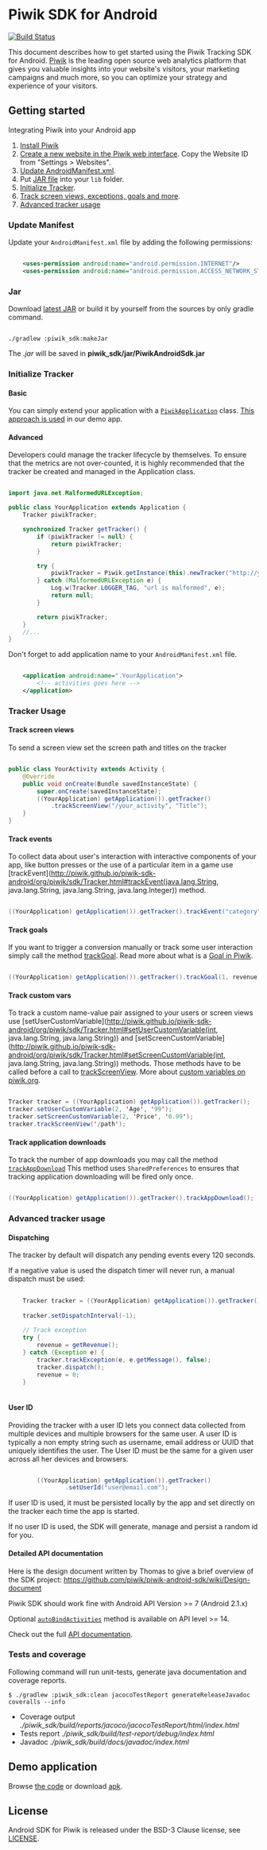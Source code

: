Piwik SDK for Android
========================

[![Build Status](https://travis-ci.org/piwik/piwik-sdk-android.svg?branch=master)](https://travis-ci.org/piwik/piwik-sdk-android)

This document describes how to get started using the Piwik Tracking SDK for Android. 
[Piwik](http://piwik.org) is the leading open source web analytics platform 
that gives you valuable insights into your website's visitors, 
your marketing campaigns and much more, so you can optimize your strategy and experience of your visitors.

## Getting started

Integrating Piwik into your Android app
 
1. [Install Piwik](http://piwik.org/docs/installation/)
2. [Create a new website in the Piwik web interface](http://piwik.org/docs/manage-websites/). Copy the Website ID from "Settings > Websites".
3. [Update AndroidManifest.xml](#update-manifest).
4. Put [JAR file](#jar) into your `lib` folder.
5. [Initialize Tracker](#initialize-tracker).
6. [Track screen views, exceptions, goals and more](#tracker-usage).
7. [Advanced tracker usage](#advanced-tracker-usage)


### Update Manifest

Update your `AndroidManifest.xml` file by adding the following permissions:

```xml

    <uses-permission android:name="android.permission.INTERNET"/>
    <uses-permission android:name="android.permission.ACCESS_NETWORK_STATE"/>
```

### Jar

Download [latest JAR](https://github.com/piwik/piwik-sdk-android/raw/master/piwik_sdk/jar/PiwikAndroidSdk.jar)
or build it by yourself from the sources by only gradle command.

```

./gradlew :piwik_sdk:makeJar
```

The _.jar_ will be saved in **piwik_sdk/jar/PiwikAndroidSdk.jar**

### Initialize Tracker

#### Basic

You can simply extend your application with a 
[``PiwikApplication``](https://github.com/piwik/piwik-sdk-android/blob/master/piwik_sdk/src/main/java/org/piwik/sdk/PiwikApplication.java) class. 
[This approach is used](https://github.com/piwik/piwik-sdk-android/blob/master/demo_app/src/main/java/com/piwik/demo/DemoApp.java) in our demo app.

#### Advanced

Developers could manage the tracker lifecycle by themselves.
To ensure that the metrics are not over-counted, it is highly 
recommended that the tracker be created and managed in the Application class.

```java

import java.net.MalformedURLException;

public class YourApplication extends Application {
    Tracker piwikTracker;

    synchronized Tracker getTracker() {
        if (piwikTracker != null) {
            return piwikTracker;
        }

        try {
            piwikTracker = Piwik.getInstance(this).newTracker("http://your-piwik-domain.tld/piwik.php", 1);
        } catch (MalformedURLException e) {
            Log.w(Tracker.LOGGER_TAG, "url is malformed", e);
            return null;
        }

        return piwikTracker;
    }
    //...
}
```

Don't forget to add application name to your `AndroidManifest.xml` file.
 
```xml

    <application android:name=".YourApplication">
        <!-- activities goes here -->
    </application>
```


### Tracker Usage

#### Track screen views

To send a screen view set the screen path and titles on the tracker

```java

public class YourActivity extends Activity {
    @Override
    public void onCreate(Bundle savedInstanceState) {
        super.onCreate(savedInstanceState);
        ((YourApplication) getApplication()).getTracker()
            .trackScreenView("/your_activity", "Title");
    }
}
```

#### Track events

To collect data about user's interaction with interactive components of your app, like button presses or the use of a particular item in a game 
use [trackEvent](http://piwik.github.io/piwik-sdk-android/org/piwik/sdk/Tracker.html#trackEvent(java.lang.String, java.lang.String, java.lang.String, java.lang.Integer)) 
method.

```java

((YourApplication) getApplication()).getTracker().trackEvent("category", "action", "label", 1000)
```

#### Track goals

If you want to trigger a conversion manually or track some user interaction simply call the method 
[trackGoal](http://piwik.github.io/piwik-sdk-android/org/piwik/sdk/Tracker.html#trackGoal(java.lang.Integer)).
Read more about what is a [Goal in Piwik](http://piwik.org/docs/tracking-goals-web-analytics/).

```java

((YourApplication) getApplication()).getTracker().trackGoal(1, revenue);
```

#### Track custom vars

To track a custom name-value pair assigned to your users or screen views use 
[setUserCustomVariable](http://piwik.github.io/piwik-sdk-android/org/piwik/sdk/Tracker.html#setUserCustomVariable(int, java.lang.String, java.lang.String))
and
[setScreenCustomVariable](http://piwik.github.io/piwik-sdk-android/org/piwik/sdk/Tracker.html#setScreenCustomVariable(int, java.lang.String, java.lang.String))
methods. Those methods have to be called before a call to [trackScreenView](#track-screen-views).
More about [custom variables on piwik.org](http://piwik.org/docs/custom-variables/).


```java

Tracker tracker = ((YourApplication) getApplication()).getTracker();
tracker.setUserCustomVariable(2, 'Age', '99');
tracker.setScreenCustomVariable(2, 'Price', '0.99');
tracker.trackScreenView('/path');
```

#### Track application downloads

To track the number of app downloads you may call the method [``trackAppDownload``](http://piwik.github.io/piwik-sdk-android/org/piwik/sdk/Tracker.html#trackAppDownload())
This method uses ``SharedPreferences`` to ensures that tracking application downloading will be fired only once.

```java

((YourApplication) getApplication()).getTracker().trackAppDownload();
```

### Advanced tracker usage

#### Dispatching

The tracker by default will dispatch any pending events every 120 seconds.

If a negative value is used the dispatch timer will never run, a manual dispatch must be used:

```java
        
    Tracker tracker = ((YourApplication) getApplication()).getTracker();     
    
    tracker.setDispatchInterval(-1);
    
    // Track exception
    try {
        revenue = getRevenue();
    } catch (Exception e) {
        tracker.trackException(e, e.getMessage(), false);
        tracker.dispatch();
        revenue = 0;
    }
    
```

#### User ID

Providing the tracker with a user ID lets you connect data collected from multiple devices and multiple browsers for the same user. 
A user ID is typically a non empty string such as username, email address or UUID that uniquely identifies the user. 
The User ID must be the same for a given user across all her devices and browsers.

```java

        ((YourApplication) getApplication()).getTracker()
                .setUserId("user@email.com");
```

If user ID is used, it must be persisted locally by the app and set directly on the tracker each time the app is started. 

If no user ID is used, the SDK will generate, manage and persist a random id for you.


#### Detailed API documentation

Here is the design document written by Thomas to give a brief overview of the SDK project: https://github.com/piwik/piwik-android-sdk/wiki/Design-document

Piwik SDK should work fine with Android API Version >= 7 (Android 2.1.x)

Optional [``autoBindActivities``](https://github.com/piwik/piwik-sdk-android/blob/master/piwik_sdk/src/main/java/org/piwik/sdk/Piwik.java#L40)
 method is available on API level >= 14.

Check out the full [API documentation](http://piwik.github.io/piwik-sdk-android/).

### Tests and coverage

Following command will run unit-tests, generate java documentation and coverage reports.

```
$ ./gradlew :piwik_sdk:clean jacocoTestReport generateReleaseJavadoc coveralls --info
```

* Coverage output _./piwik_sdk/build/reports/jacoco/jacocoTestReport/html/index.html_
* Tests report _./piwik_sdk/build/test-report/debug/index.html_
* Javadoc _./piwik_sdk/build/docs/javadoc/index.html_

## Demo application

Browse [the code](https://github.com/piwik/piwik-sdk-android/tree/master/demo_app) or download [apk](https://github.com/piwik/piwik-sdk-android/raw/master/demo_app/demo_app-debug.apk).

## License

Android SDK for Piwik is released under the BSD-3 Clause license, see [LICENSE](https://github.com/piwik/piwik-sdk-android/blob/master/LICENSE).

